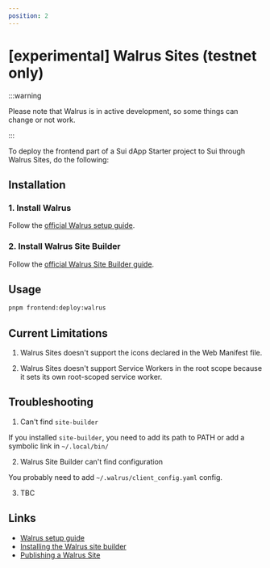 ```yaml
---
position: 2
---
```


# [experimental] Walrus Sites (testnet only)

:::warning

Please note that Walrus is in active development, so some things can change or not work.

:::

To deploy the frontend part of a Sui dApp Starter project to Sui through Walrus Sites, do the following:

## Installation

### 1. Install Walrus 

Follow the [official Walrus setup guide](https://mystenlabs.github.io/walrus-docs/usage/setup.html).

### 2. Install Walrus Site Builder

Follow the [official Walrus Site Builder guide](https://mystenlabs.github.io/walrus-docs/walrus-sites/tutorial-install.html).


## Usage

```bash
pnpm frontend:deploy:walrus
```

## Current Limitations

1. Walrus Sites doesn't support the icons declared in the Web Manifest file.

2. Walrus Sites doesn't support Service Workers in the root scope because it sets its own root-scoped service worker.


## Troubleshooting

1. Can't find `site-builder`

If you installed `site-builder`, you need to add its path to PATH or add a symbolic link in `~/.local/bin/`

2. Walrus Site Builder can't find configuration

You probably need to add `~/.walrus/client_config.yaml` config.

3. TBC



## Links

* [Walrus setup guide](https://mystenlabs.github.io/walrus-docs/usage/setup.html)
* [Installing the Walrus site builder](https://mystenlabs.github.io/walrus-docs/walrus-sites/tutorial-install.html)
* [Publishing a Walrus Site](https://mystenlabs.github.io/walrus-docs/walrus-sites/tutorial-publish.html)

